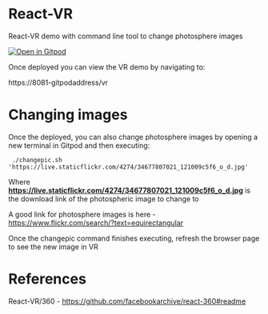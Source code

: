 # React-VR

React-VR demo with command line tool to change photosphere images

[![Open in Gitpod](https://gitpod.io/button/open-in-gitpod.svg)](https://gitpod.io/#https://github.com/RamSailopal/React-VR)

Once deployed you can view the VR demo by navigating to:

https://8081-gitpodaddress/vr

#  Changing images

Once the deployed, you can also change photosphere images by opening a new terminal in Gitpod and then executing:

     ./changepic.sh 'https://live.staticflickr.com/4274/34677807021_121009c5f6_o_d.jpg'
   
Where **https://live.staticflickr.com/4274/34677807021_121009c5f6_o_d.jpg** is the download link of the photospheric image to change to

A good link for photosphere images is here - https://www.flickr.com/search/?text=equirectangular

Once the changepic command finishes executing, refresh the browser page to see the new image in VR


# References

React-VR/360 - https://github.com/facebookarchive/react-360#readme
